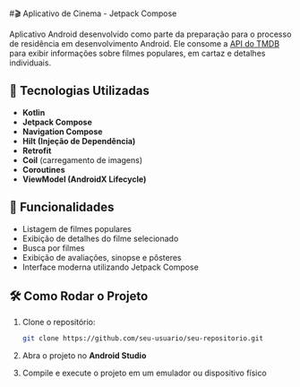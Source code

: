 #🎬 Aplicativo de Cinema - Jetpack Compose

Aplicativo Android desenvolvido como parte da preparação para o processo de residência em desenvolvimento Android. Ele consome a [API do TMDB](https://www.themoviedb.org/documentation/api) para exibir informações sobre filmes populares, em cartaz e detalhes individuais.

## 📱 Tecnologias Utilizadas

- **Kotlin**
- **Jetpack Compose**
- **Navigation Compose**
- **Hilt (Injeção de Dependência)**
- **Retrofit**
- **Coil** (carregamento de imagens)
- **Coroutines**
- **ViewModel (AndroidX Lifecycle)**

## 🔧 Funcionalidades

- Listagem de filmes populares
- Exibição de detalhes do filme selecionado
- Busca por filmes
- Exibição de avaliações, sinopse e pôsteres
- Interface moderna utilizando Jetpack Compose

## 🛠️ Como Rodar o Projeto

1. Clone o repositório:
   ```bash
   git clone https://github.com/seu-usuario/seu-repositorio.git
2. Abra o projeto no **Android Studio**

3. Compile e execute o projeto em um emulador ou dispositivo físico
